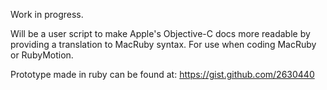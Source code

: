 Work in progress.

Will be a user script to make Apple's Objective-C docs more readable by providing a translation to MacRuby syntax. For use when coding MacRuby or RubyMotion.

Prototype made in ruby can be found at:
https://gist.github.com/2630440

